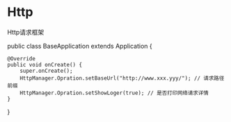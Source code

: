 # Http
Http请求框架

public class BaseApplication extends Application {

    @Override
    public void onCreate() {
        super.onCreate();
        HttpManager.Opration.setBaseUrl("http://www.xxx.yyy/"); // 请求路径前缀
        HttpManager.Opration.setShowLoger(true); // 是否打印网络请求详情
    }
}
